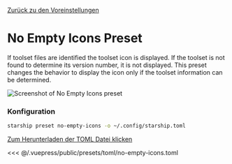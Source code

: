 [Zurück zu den Voreinstellungen](./README.md#no-empty-icons)

# No Empty Icons Preset

If toolset files are identified the toolset icon is displayed. If the toolset is not found to determine its version number, it is not displayed. This preset changes the behavior to display the icon only if the toolset information can be determined.

![Screenshot of No Empty Icons preset](/presets/img/no-empty-icons.png)

### Konfiguration

```sh
starship preset no-empty-icons -o ~/.config/starship.toml
```

[Zum Herunterladen der TOML Datei klicken](/presets/toml/no-empty-icons.toml)

<<< @/.vuepress/public/presets/toml/no-empty-icons.toml
